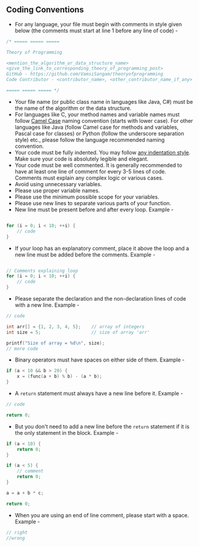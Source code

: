 Coding Conventions
----
* For any language, your file must begin with comments in style given below (the comments must start at line 1 before any line of code) -
``` C
/* ===== ===== =====

Theory of Programming

<mention_the_algorithm_or_data_structure_name>
<give_the_link_to_corresponding_theory_of_programming_post>
GitHub - https://github.com/VamsiSangam/theoryofprogramming
Code Contributor - <contributor_name>, <other_contributor_name_if_any>

===== ===== ===== */
```
* Your file name (or public class name in languages like Java, C#) must be the name of the algorithm or the data structure.
* For languages like C, your method names and variable names must follow [Camel Case](https://en.wikipedia.org/wiki/Camel_case) naming convention (starts with lower case). For other languages like Java (follow Camel case for methods and variables, Pascal case for classes) or Python (follow the underscore separation style) etc., please follow the language recommended naming convention.
* Your code must be fully indented. You may follow [any indentation style](http://theoryofprogramming.com/2016/11/14/writing-professional-code-c/). Make sure your code is absolutely legible and elegant.
* Your code must be well commented. It is generally recommended to have at least one line of comment for every 3-5 lines of code. Comments must explain any complex logic or various cases.
* Avoid using unnecessary variables.
* Please use proper variable names.
* Please use the minimum possible scope for your variables.
* Please use new lines to separate various parts of your function.
* New line must be present before and after every loop. Example -
``` C

for (i = 0; i < 10; ++i) {
    // code
}

```
* If your loop has an explanatory comment, place it above the loop and a new line must be added before the comments. Example -
``` C

// Comments explaining loop
for (i = 0; i < 10; ++i) {
    // code
}

```
* Please separate the declaration and the non-declaration lines of code with a new line. Example -
``` C
// code

int arr[] = {1, 2, 3, 4, 5};    // array of integers
int size = 5;                   // size of array 'arr'

printf("Size of array = %d\n", size);
// more code
```
* Binary operators must have spaces on either side of them. Example -
``` C
if (a < 10 && b > 20) {
    x = (func(a + b) % b) - (a * b);
}
```
* A ```return``` statement must always have a new line before it. Example -
``` C
// code

return 0;
```
* But you don't need to add a new line before the ```return``` statement if it is the only statement in the block. Example -
``` C
if (a < 10) {
    return 0;
}

if (a < 5) {
    // comment
    return 0;
}

a = a + b * c;

return 0;
```
* When you are using an end of line comment, please start with a space. Example -
``` C
// right
//wrong
```
